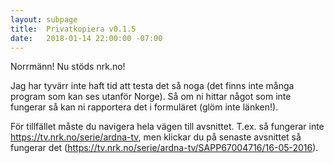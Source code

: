 ```yaml
---
layout: subpage
title:  Privatkopiera v0.1.5
date:   2018-01-14 22:00:00 -07:00
---
```

Norrmänn! Nu stöds nrk.no!

Jag har tyvärr inte haft tid att testa det så noga (det finns inte många program som kan ses utanför Norge). Så om ni hittar något som inte fungerar så kan ni rapportera det i formuläret (glöm inte länken!).

För tillfället måste du navigera hela vägen till avsnittet. T.ex. så fungerar inte https://tv.nrk.no/serie/ardna-tv, men klickar du på senaste avsnittet så fungerar det (https://tv.nrk.no/serie/ardna-tv/SAPP67004716/16-05-2016).

